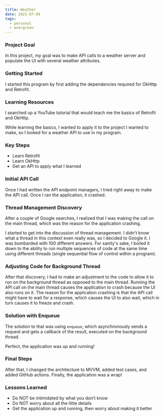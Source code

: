 ```yaml
---
title: Weather
date: 2021-07-09
tags:
  - personal
  - evergreen
---
```

### Project Goal
In this project, my goal was to make API calls to a weather server and populate the UI with several weather attributes.

### Getting Started
I started this program by first adding the dependencies required for OkHttp and Retrofit.

### Learning Resources
I searched up a YouTube tutorial that would teach me the basics of Retrofit and OkHttp.

While learning the basics, I wanted to apply it to the project I wanted to make, so I looked for a weather API to use in my program.

### Key Steps
- Learn Retrofit
- Learn OkHttp
- Get an API to apply what I learned

### Initial API Call
Once I had written the API endpoint managers, I tried right away to make the API call. Once I ran the application, it crashed.

### Thread Management Discovery
After a couple of Google searches, I realized that I was making the call on the main thread, which was the reason for the application crashing.

I started to get into the discussion of thread management. I didn’t know what a thread in this context even really was, so I decided to Google it. I was bombarded with 100 different answers. For sanity's sake, I boiled it down to the ability to run multiple sequences of code at the same time using different threads (single sequential flow of control within a program).

### Adjusting Code for Background Thread
After that discovery, I had to make an adjustment to the code to allow it to run on the background thread as opposed to the main thread. Running the API call on the main thread causes the application to crash because the UI also runs on it. The reason for the application crashing is that the API call might have to wait for a response, which causes the UI to also wait, which in turn causes it to freeze and crash.

### Solution with Enqueue
The solution to that was using `enqueue`, which asynchronously sends a request and gets a callback of the result, executed on the background thread.

Perfect, the application was up and running!

### Final Steps
After that, I changed the architecture to MVVM, added test cases, and added GitHub actions. Finally, the application was a wrap!

### Lessons Learned
- Do NOT be intimidated by what you don’t know
- Do NOT worry about all the little details
- Get the application up and running, then worry about making it better
